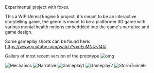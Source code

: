 Experimental project with foxes.

This a WIP Unreal Engine 5 project, it's meant to be an interactive storytelling game, the genre is meant to be a platformer 3D game with various mental health notions embeddded into the game's narrative and game design.

Some gameplay shorts can be found here: https://www.youtube.com/watch?v=nEuMNlzvf4Q

Gallery of most recent version of the prototype
![omg](https://github.com/user-attachments/assets/df981ddf-9271-4425-acde-6250e17c64ba)


![Mechanics](https://github.com/user-attachments/assets/4d828a13-fbf3-4a58-a6f5-4aa9ddb829b7)
![Narrative](https://github.com/user-attachments/assets/0e3e378b-75cc-4ca6-890e-43f24326938c)
![Gameplay1](https://github.com/user-attachments/assets/d6616501-f41f-4ee8-b1d0-5aed70c4d4a1)
![Gameplay2](https://github.com/user-attachments/assets/52cabb4e-0313-477d-83a1-3b586b3622bc)
![StormTunnels](https://github.com/user-attachments/assets/ec2ea4ba-13cc-4268-8206-8ecada0b4c86)
